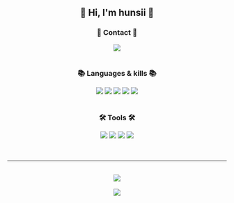 <div align=center>
    <h2>👋 Hi, I'm hunsii 👋</h2>
</div>

<div align=center>
    <h3>💬 Contact 💬</h3>
    <div align=center>
        <img src="https://img.shields.io/badge/Gmail-d14836?style=flat-square&logo=Gmail&logoColor=white&link=mailto:hunsii0213@gmail.com" a="mailto:hunsii0213@gmail.com">
    </div>
    <br>
	<h3>📚 Languages & kills 📚</h3>
	<img src="https://img.shields.io/badge/Python-3776AB?style=flat&logo=Python&logoColor=white" />
	<img src="https://img.shields.io/badge/PyTorch-%23EE4C2C.svg?style=flat&logo=PyTorch&logoColor=white" />
	<img src="https://img.shields.io/badge/TensorFlow-%23FF6F00.svg?style=flat&logo=TensorFlow&logoColor=white" />
	<img src="https://img.shields.io/badge/c++-%2300599C.svg?style=flat&logo=c%2B%2B&logoColor=white" />
	<img src="https://img.shields.io/badge/java-%23ED8B00.svg?style=flat&logo=openjdk&logoColor=white" />
    <br>
    <br>
    <h3>🛠 Tools 🛠</h3>
    <img src="https://img.shields.io/badge/Linux-FCC624?style=flat&logo=Linux&logoColor=white" />
	<img src="https://img.shields.io/badge/MySQL-4479A1?style=flat&logo=MySQL&logoColor=white" />
    <img src="https://img.shields.io/badge/GitHub-181717?style=flat&logo=GitHub&logoColor=white" />
    <img src="https://img.shields.io/badge/Visual%20Studio%20Code-007ACC?style=flat&logo=VisualStudioCode&logoColor=white" />
	
</div>
<br>
<br>

---
<br>


<div align=center>
    <img align=center src="https://github-readme-stats.vercel.app/api/top-langs/?username=hunsii&layout=compact">
    <br>
    <br>
    <img align=center src="https://github-readme-stats.vercel.app/api?username=hunsii&show_icons=true">
</div>



<!--
**hunsii/hunsii** is a ✨ _special_ ✨ repository because its `README.md` (this file) appears on your GitHub profile.

Here are some ideas to get you started:

- 🔭 I’m currently working on ...
- 🌱 I’m currently learning ...
- 👯 I’m looking to collaborate on ...
- 🤔 I’m looking for help with ...
- 💬 Ask me about ...
- 📫 How to reach me: ...
- 😄 Pronouns: ...
- ⚡ Fun fact: ...
-->
